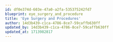 ```yaml
---
id: df0e374d-603e-47a0-a2fa-535375242fd7
blueprint: eye_surgery_and_procedure
title: 'Eye Surgery and Procedures'
author: 14d3b439-c1ca-4786-8ce7-59caffb630ff
updated_by: 14d3b439-c1ca-4786-8ce7-59caffb630ff
updated_at: 1713982817
---
```

